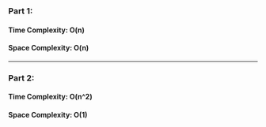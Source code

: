 ### Part 1:

#### Time Complexity: O(n)
#### Space Complexity: O(n)

---

### Part 2:

#### Time Complexity: O(n^2)
#### Space Complexity: O(1)
